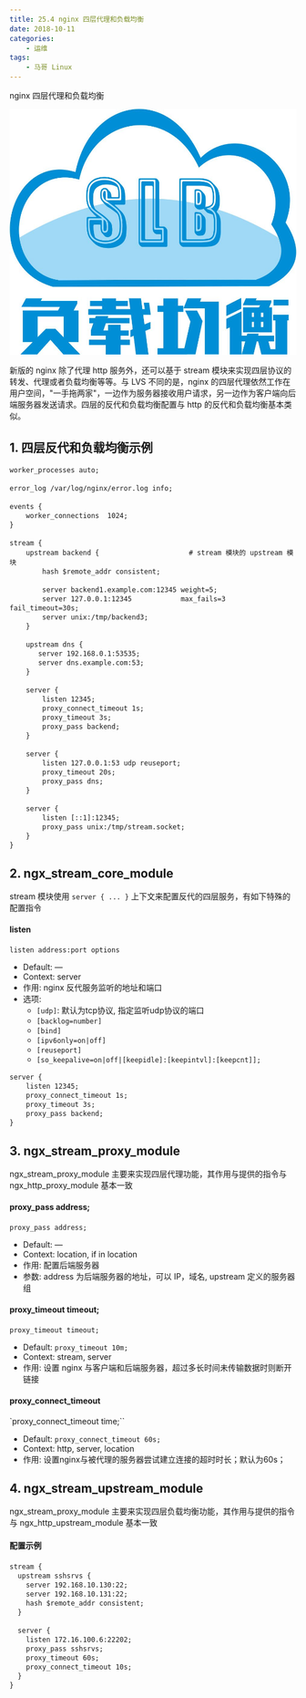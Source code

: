 ```yaml
---
title: 25.4 nginx 四层代理和负载均衡
date: 2018-10-11
categories:
    - 运维
tags:
    - 马哥 Linux
---
```


nginx 四层代理和负载均衡

![linux-mt](/images/linux_mt/linux_slb.jpg)
<!-- more -->

新版的 nginx 除了代理 http 服务外，还可以基于 stream 模块来实现四层协议的转发、代理或者负载均衡等等。与 LVS 不同的是，nginx 的四层代理依然工作在用户空间，"一手拖两家"，一边作为服务器接收用户请求，另一边作为客户端向后端服务器发送请求。四层的反代和负载均衡配置与 http 的反代和负载均衡基本类似。

## 1. 四层反代和负载均衡示例
```
worker_processes auto;

error_log /var/log/nginx/error.log info;

events {
    worker_connections  1024;
}

stream {
    upstream backend {                      # stream 模块的 upstream 模块
        hash $remote_addr consistent;

        server backend1.example.com:12345 weight=5;
        server 127.0.0.1:12345            max_fails=3 fail_timeout=30s;
        server unix:/tmp/backend3;
    }

    upstream dns {
       server 192.168.0.1:53535;
       server dns.example.com:53;
    }

    server {
        listen 12345;
        proxy_connect_timeout 1s;
        proxy_timeout 3s;
        proxy_pass backend;
    }

    server {
        listen 127.0.0.1:53 udp reuseport;
        proxy_timeout 20s;
        proxy_pass dns;
    }

    server {
        listen [::1]:12345;
        proxy_pass unix:/tmp/stream.socket;
    }
}
```

## 2. ngx_stream_core_module
stream 模块使用 `server { ... }` 上下文来配置反代的四层服务，有如下特殊的配置指令

#### listen
`listen address:port options`
- Default:	—
- Context:	server
- 作用: nginx 反代服务监听的地址和端口
- 选项:
  - `[udp]`: 默认为tcp协议, 指定监听udp协议的端口
  - `[backlog=number]`
  - `[bind]`
  - `[ipv6only=on|off]`
  - `[reuseport]`
  - `[so_keepalive=on|off|[keepidle]:[keepintvl]:[keepcnt]];`

```
server {
    listen 12345;
    proxy_connect_timeout 1s;
    proxy_timeout 3s;
    proxy_pass backend;
}
```

## 3. ngx_stream_proxy_module
ngx_stream_proxy_module 主要来实现四层代理功能，其作用与提供的指令与 ngx_http_proxy_module 基本一致

#### proxy_pass address;
`proxy_pass address;`
- Default:	—
- Context:	location, if in location
- 作用: 配置后端服务器
- 参数: address 为后端服务器的地址，可以 IP，域名, upstream 定义的服务器组

#### proxy_timeout timeout;
`proxy_timeout timeout;`
- Default: `proxy_timeout 10m;`
- Context:	stream, server
- 作用: 设置 nginx 与客户端和后端服务器，超过多长时间未传输数据时则断开链接

#### proxy_connect_timeout
`proxy_connect_timeout time;``
- Default: `proxy_connect_timeout 60s;`
- Context:	http, server, location
- 作用: 设置nginx与被代理的服务器尝试建立连接的超时时长；默认为60s；

## 4. ngx_stream_upstream_module
ngx_stream_proxy_module 主要来实现四层负载均衡功能，其作用与提供的指令与 ngx_http_upstream_module 基本一致

#### 配置示例
```
stream {
  upstream sshsrvs {
    server 192.168.10.130:22;
    server 192.168.10.131:22;
    hash $remote_addr consistent;
  }

  server {
    listen 172.16.100.6:22202;
    proxy_pass sshsrvs;
    proxy_timeout 60s;
    proxy_connect_timeout 10s;
  }
}
```
